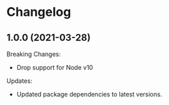 # Changelog

## 1.0.0 (2021-03-28)

Breaking Changes:
- Drop support for Node v10

Updates:
- Updated package dependencies to latest versions.
